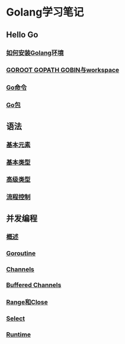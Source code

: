 # Golang学习笔记

## Hello Go

### [如何安装Golang环境](https://github.com/JerrySir/Golang-note/blob/master/Note/Hello-Go/How-to-install-Golang.md)

### [GOROOT GOPATH GOBIN与workspace](https://github.com/JerrySir/Golang-note/blob/master/Note/Hello-Go/GOROOT-GOPATH-GOBIN-and-workspace.md)

### [Go命令](https://github.com/JerrySir/Golang-note/blob/master/Note/Hello-Go/Go-commands.md)

### [Go包](https://github.com/JerrySir/Golang-note/blob/master/Note/Hello-Go/Go-package.md)


## 语法

### [基本元素](https://github.com/JerrySir/Golang-note/blob/master/Note/Grammar-rules/Base-element.md)

### [基本类型](https://github.com/JerrySir/Golang-note/blob/master/Note/Grammar-rules/Fundamental-types.md)

### [高级类型](https://github.com/JerrySir/Golang-note/blob/master/Note/Grammar-rules/Advanced-types.md)

### [流程控制](https://github.com/JerrySir/Golang-note/blob/master/Note/Grammar-rules/Flow-control.md)

## 并发编程

### [概述](https://github.com/JerrySir/Golang-note/blob/master/Note/Concurrent-programming/Overviews.md)

### [Goroutine](https://github.com/JerrySir/Golang-note/blob/master/Note/Concurrent-programming/Goroutine.md)

### [Channels](https://github.com/JerrySir/Golang-note/blob/master/Note/Concurrent-programming/Channels.md)

### [Buffered Channels](https://github.com/JerrySir/Golang-note/blob/master/Note/Concurrent-programming/Buffered-Channels.md)

### [Range和Close](https://github.com/JerrySir/Golang-note/blob/master/Note/Concurrent-programming/Range&Close.md)

### [Select](https://github.com/JerrySir/Golang-note/blob/master/Note/Concurrent-programming/Select.md)

### [Runtime](https://github.com/JerrySir/Golang-note/blob/master/Note/Concurrent-programming/Runtime.md)